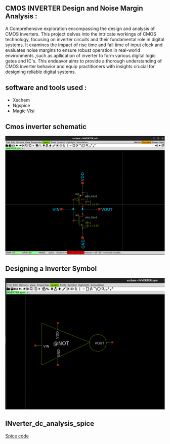 CMOS INVERTER Design and Noise Margin Analysis :
---
 A Comprehensive exploration encompassing the design and analysis of CMOS inverters. This project delves into the intricate workings of CMOS technology, focusing on inverter circuits and their fundamental role in digital systems. It examines the impact of rise time and fall time of input clock and evaluates noise margins to ensure robust operation in real-world environments ,such as apllication of inverter to form various digital logic gates and IC's. This endeavor aims to provide a thorough understanding of CMOS inverter behavior and equip practitioners with insights crucial for designing reliable digital systems.
## software and tools used :

- Xschem 
- Ngspice
- Magic Vlsi 

## Cmos inverter schematic 

![INV_schematic](https://github.com/shrishu-kumar/xschem_pr1/blob/main/inv_screenshots/inverter%20schematic.jpg)

## Designing a Inverter Symbol
![Inv_symbol](https://github.com/shrishu-kumar/xschem_pr1/blob/main/inv_screenshots/inverter_symbol.jpg)

## INverter_dc_analysis_spice 
[Spice code](https://github.com/shrishu-kumar/xschem_pr1/blob/main/CMOS_INVERTER_P1/INV_test.spice)
